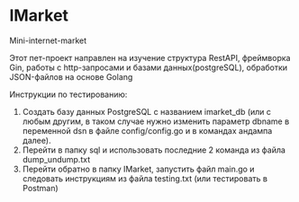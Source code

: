 # IMarket
Mini-internet-market

Этот пет-проект направлен на изучение структура RestAPI, фреймворка Gin, работы с http-запросами и базами данных(postgreSQL), обработки JSON-файлов на основе Golang

Инструкции по тестированию:
1. Создать базу данных PostgreSQL с названием imarket_db (или с любым другим, в таком случае нужно изменить параметр dbname в переменной dsn в файле config/config.go и в командах андампа далее).
2. Перейти в папку sql и использовать последние 2 команда из файла dump_undump.txt
3. Перейти обратно в папку IMarket, запустить файл main.go и следовать инструкциям из файла testing.txt (или тестировать в Postman)
